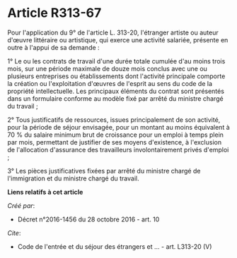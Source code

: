 # Article R313-67

Pour l'application du 9° de l'article L. 313-20, l'étranger artiste ou auteur d'œuvre littéraire ou artistique, qui exerce
une activité salariée, présente en outre à l'appui de sa demande : 

1° Le ou les contrats de travail d'une durée totale cumulée d'au moins trois mois, sur une période maximale de douze mois
conclus avec une ou plusieurs entreprises ou établissements dont l'activité principale comporte la création ou l'exploitation
d'œuvres de l'esprit au sens du code de la propriété intellectuelle. Les principaux éléments du contrat sont présentés dans
un formulaire conforme au modèle fixé par arrêté du ministre chargé du travail ; 

2° Tous justificatifs de ressources, issues principalement de son activité, pour la période de séjour envisagée, pour un
montant au moins équivalent à 70 % du salaire minimum brut de croissance pour un emploi à temps plein par mois, permettant de
justifier de ses moyens d'existence, à l'exclusion de l'allocation d'assurance des travailleurs involontairement privés
d'emploi ; 

3° Les pièces justificatives fixées par arrêté du ministre chargé de l'immigration et du ministre chargé du travail.

**Liens relatifs à cet article**

_Créé par_:

  - Décret n°2016-1456 du 28 octobre 2016 - art. 10

_Cite_:

  - Code de l'entrée et du séjour des étrangers et ... - art. L313-20 (V)
